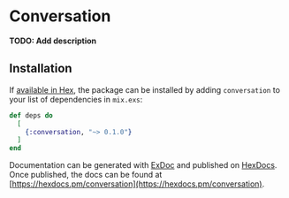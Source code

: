 # Conversation

**TODO: Add description**

## Installation

If [available in Hex](https://hex.pm/docs/publish), the package can be installed
by adding `conversation` to your list of dependencies in `mix.exs`:

```elixir
def deps do
  [
    {:conversation, "~> 0.1.0"}
  ]
end
```

Documentation can be generated with [ExDoc](https://github.com/elixir-lang/ex_doc)
and published on [HexDocs](https://hexdocs.pm). Once published, the docs can
be found at [https://hexdocs.pm/conversation](https://hexdocs.pm/conversation).

